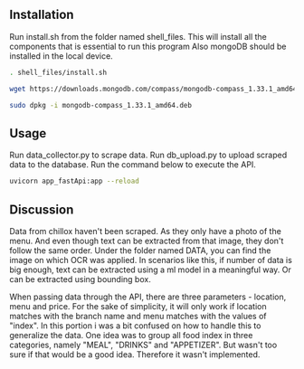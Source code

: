 ## Installation

Run install.sh from the folder named shell_files. This will install all the components that is essential to run this program
Also mongoDB should be installed in the local device. 

```bash
. shell_files/install.sh
```

```bash
wget https://downloads.mongodb.com/compass/mongodb-compass_1.33.1_amd64.deb ##for linux 20.04
```
```bash
sudo dpkg -i mongodb-compass_1.33.1_amd64.deb
```


## Usage

Run data_collector.py to scrape data.
Run db_upload.py to upload scraped data to the database. Run the command below to execute the API.
```bash
uvicorn app_fastApi:app --reload
```

## Discussion
Data from chillox haven't been scraped. As they only have a photo of the menu. And even though text can be extracted from that image, they don't follow the same order. Under the folder named DATA, you can find the image on which OCR was applied. In scenarios like this, if number of data is big enough, text can be extracted using a ml model in a meaningful way. Or can be extracted using bounding box.

When passing data through the API, there are three parameters - location, menu and price. 
For the sake of simplicity, it will only work if location matches with the branch name and menu matches with the values of "index". In this portion i was a bit confused on how to handle this to generalize the data. One idea was to group all food index in three categories, namely "MEAL", "DRINKS" and "APPETIZER". But wasn't too sure if that would be a good idea. Therefore it wasn't implemented.

